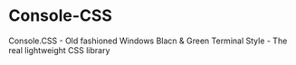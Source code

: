 # Console-CSS
Console.CSS - Old fashioned Windows Blacn &amp; Green Terminal Style - The real lightweight CSS library
